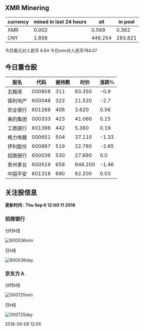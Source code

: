 ## XMR Minering

|currency|mined in last 24 hours|all|in pool|
|---|---|---|---|
|XMR|0.002|0.569|0.362|
|CNY|1.858|446.254|283.821|

今日美元对人民币 6.84	今日xmr对人民币784.07


## 今日重仓股 

|股名|代码|被持数|时价|涨跌%|
|---|---|---|---|---|
|五粮液|000858|311|60.350|-0.9|
|保利地产|600048|322|11.520|-2.7|
|农业银行|601288|406|3.620|0.56|
|美的集团|000333|423|41.060|0.15|
|工商银行|601398|442|5.360|0.19|
|格力电器|000651|504|37.110|-1.33|
|伊利股份|600887|519|22.780|-2.65|
|招商银行|600036|530|27.690|0.0|
|贵州茅台|600519|658|648.200|-1.46|
|中国平安|601318|690|62.200|0.03|

## 关注股信息
**更新时间 : Thu Sep  6 12:00:11 2018**
### 招商银行 
分时k线

![600036min](http://image.sinajs.cn/newchart/min/n/sh600036.gif)

日k线

![600036day](http://image.sinajs.cn/newchart/daily/n/sh600036.gif)

### 京东方Ａ 
分时k线

![000725min](http://image.sinajs.cn/newchart/min/n/sz000725.gif)

日k线

![000725day](http://image.sinajs.cn/newchart/daily/n/sz000725.gif)

2018-09-06 12:05